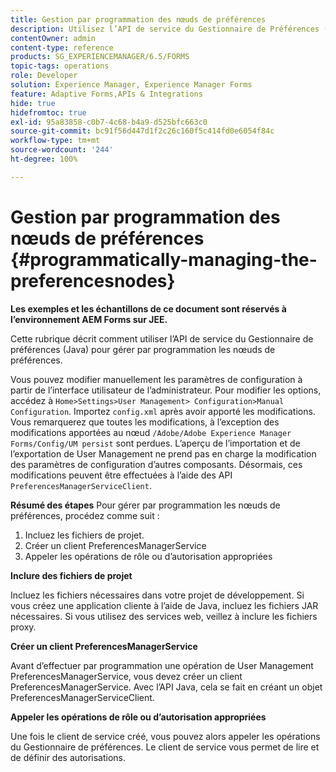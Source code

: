 ```yaml
---
title: Gestion par programmation des nœuds de préférences
description: Utilisez l’API de service du Gestionnaire de Préférences (Java) pour gérer par programmation les nœuds de préférences.
contentOwner: admin
content-type: reference
products: SG_EXPERIENCEMANAGER/6.5/FORMS
topic-tags: operations
role: Developer
solution: Experience Manager, Experience Manager Forms
feature: Adaptive Forms,APIs & Integrations
hide: true
hidefromtoc: true
exl-id: 95a83858-c0b7-4c68-b4a9-d525bfc663c0
source-git-commit: bc91f56d447d1f2c26c160f5c414fd0e6054f84c
workflow-type: tm+mt
source-wordcount: '244'
ht-degree: 100%

---
```


# Gestion par programmation des nœuds de préférences {#programmatically-managing-the-preferencesnodes}

**Les exemples et les échantillons de ce document sont réservés à l’environnement AEM Forms sur JEE.**

Cette rubrique décrit comment utiliser l’API de service du Gestionnaire de préférences (Java) pour gérer par programmation les nœuds de préférences.

Vous pouvez modifier manuellement les paramètres de configuration à partir de l’interface utilisateur de l’administrateur. Pour modifier les options, accédez à `Home>Settings>User Management> Configuration>Manual Configuration`. Importez `config.xml` après avoir apporté les modifications. Vous remarquerez que toutes les modifications, à l’exception des modifications apportées au nœud `/Adobe/Adobe Experience Manager Forms/Config/UM persist` sont perdues. L’aperçu de l’importation et de l’exportation de User Management ne prend pas en charge la modification des paramètres de configuration d’autres composants. Désormais, ces modifications peuvent être effectuées à l’aide des API `PreferencesManagerServiceClient`.

**Résumé des étapes** Pour gérer par programmation les nœuds de préférences, procédez comme suit :

1. Incluez les fichiers de projet.
1. Créer un client PreferencesManagerService
1. Appeler les opérations de rôle ou d’autorisation appropriées

**Inclure des fichiers de projet**

Incluez les fichiers nécessaires dans votre projet de développement. Si vous créez une application cliente à l’aide de Java, incluez les fichiers JAR nécessaires. Si vous utilisez des services web, veillez à inclure les fichiers proxy.

**Créer un client PreferencesManagerService**

Avant d’effectuer par programmation une opération de User Management PreferencesManagerService, vous devez créer un client PreferencesManagerService. Avec l’API Java, cela se fait en créant un objet PreferencesManagerServiceClient.

**Appeler les opérations de rôle ou d’autorisation appropriées**

Une fois le client de service créé, vous pouvez alors appeler les opérations du Gestionnaire de préférences. Le client de service vous permet de lire et de définir des autorisations.
